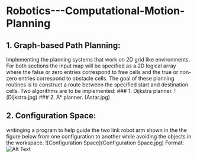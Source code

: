 # Robotics---Computational-Motion-Planning
## 1. Graph-based Path Planning: 
Implementing the planning systems that work on 2D grid like environments. For both sections the input map will be specified as a 2D logical array where the false or zero entries correspond to free cells and the true or non-zero entries correspond to obstacle cells. The goal of these planning routines is to construct a route between the specified start and destination cells. 
Two algorithms are to be implemented:
    ### 1. Dijkstra planner.
    !(Dijkstra.jpg)
    ### 2. A* planner.
    (Astar.jpg)

## 2. Configuration Space:
writinging a program to help guide the two link robot arm shown in the the figure below from one configuration to another while avoiding the objects in the workspace.
    ![Configuration Space](Configuration Space.jpg)
    Format: ![Alt Text](url)
